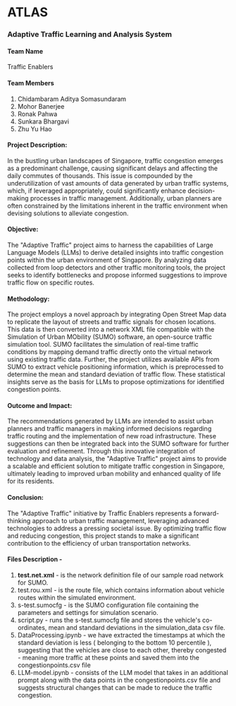 # ATLAS
### Adaptive Traffic Learning and Analysis System

#### Team Name
Traffic Enablers

#### Team Members 
1. Chidambaram Aditya Somasundaram
2. Mohor Banerjee
3. Ronak Pahwa
4. Sunkara Bhargavi
5. Zhu Yu Hao

#### Project Description:
In the bustling urban landscapes of Singapore, traffic congestion emerges as a predominant challenge, causing significant delays and affecting the daily commutes of thousands. This issue is compounded by the underutilization of vast amounts of data generated by urban traffic systems, which, if leveraged appropriately, could significantly enhance decision-making processes in traffic management. Additionally, urban planners are often constrained by the limitations inherent in the traffic environment when devising solutions to alleviate congestion.

#### Objective:
The "Adaptive Traffic" project aims to harness the capabilities of Large Language Models (LLMs) to derive detailed insights into traffic congestion points within the urban environment of Singapore. By analyzing data collected from loop detectors and other traffic monitoring tools, the project seeks to identify bottlenecks and propose informed suggestions to improve traffic flow on specific routes.

#### Methodology:
The project employs a novel approach by integrating Open Street Map data to replicate the layout of streets and traffic signals for chosen locations. This data is then converted into a network XML file compatible with the Simulation of Urban MObility (SUMO) software, an open-source traffic simulation tool. SUMO facilitates the simulation of real-time traffic conditions by mapping demand traffic directly onto the virtual network using existing traffic data.
Further, the project utilizes available APIs from SUMO to extract vehicle positioning information, which is preprocessed to determine the mean and standard deviation of traffic flow. These statistical insights serve as the basis for LLMs to propose optimizations for identified congestion points.

#### Outcome and Impact:
The recommendations generated by LLMs are intended to assist urban planners and traffic managers in making informed decisions regarding traffic routing and the implementation of new road infrastructure. These suggestions can then be integrated back into the SUMO software for further evaluation and refinement.
Through this innovative integration of technology and data analysis, the "Adaptive Traffic" project aims to provide a scalable and efficient solution to mitigate traffic congestion in Singapore, ultimately leading to improved urban mobility and enhanced quality of life for its residents.

#### Conclusion:
The "Adaptive Traffic" initiative by Traffic Enablers represents a forward-thinking approach to urban traffic management, leveraging advanced technologies to address a pressing societal issue. By optimizing traffic flow and reducing congestion, this project stands to make a significant contribution to the efficiency of urban transportation networks.

#### Files Description -
1. <b>test.net.xml</b> - is the network definition file of our sample road network for SUMO.
2. test.rou.xml - is the route file, which contains information about vehicle routes within the simulated environment.
3. s-test.sumocfg - is the SUMO configuration file containing the parameters and settings for simulation scenario.
4. script.py - runs the s-test.sumocfg file and stores the vehicle's co-ordinates, mean and standard deviations in the simulation_data csv file.
5. DataProcessing.ipynb - we have extracted the timestamps at which the standard deviation is less ( belonging to the bottom 10 percentile ), suggesting that the vehicles are close to each other, thereby congested - meaning more traffic at these points and saved them into the congestionpoints.csv file
6. LLM-model.ipynb - consists of the LLM model that takes in an additional prompt along with the data points in the congestionpoints.csv file and suggests structural changes that can be made to reduce the traffic congestion.
